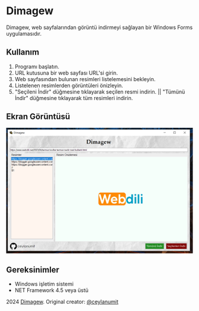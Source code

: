 # Dimagew
Dimagew, web sayfalarından görüntü indirmeyi sağlayan bir Windows Forms uygulamasıdır.

## Kullanım

1. Programı başlatın.
2. URL kutusuna bir web sayfası URL'si girin.
3. Web sayfasından bulunan resimleri listelemesini bekleyin.
4. Listelenen resimlerden görüntüleri önizleyin.
5. "Seçileni İndir" düğmesine tıklayarak seçilen resmi indirin. || "Tümünü İndir" düğmesine tıklayarak tüm resimleri indirin.

## Ekran Görüntüsü
![Dimagew Ekran Görüntüsü](Dimagew/Dimagew.PNG)

## Gereksinimler

- Windows işletim sistemi
- NET Framework 4.5 veya üstü

2024 [Dimagew]([https://github.com/LavaDo](https://github.com/ceylanumit/Dimagew)). Original creator: [@ceylanumit](https://github.com/ceylanumit)
